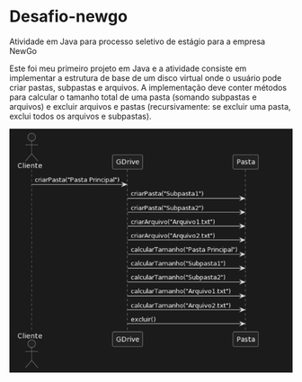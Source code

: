 # Desafio-newgo
Atividade em Java para processo seletivo de estágio para a empresa NewGo

Este foi meu primeiro projeto em Java e a atividade consiste em implementar a estrutura de base de um disco virtual onde o usuário pode criar pastas, subpastas e arquivos. A implementação deve conter métodos para calcular o tamanho total de uma pasta (somando subpastas e arquivos) e excluir arquivos e pastas (recursivamente: se excluir uma pasta, exclui todos os arquivos e subpastas).

![Diagrama](arquivo.plantuml.png)
